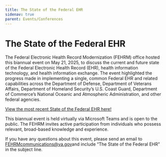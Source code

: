 ```yaml
---
title: The State of the Federal EHR
sidenav: true
parent: Events/Conferences
---
```

# The State of the Federal EHR

The Federal Electronic Health Record Modernization (FEHRM) office hosted this biannual event on May 21, 2025, to discuss the current and future state of the Federal Electronic Health Record (EHR), health information technology, and health information exchange. The event highlighted the progress made in implementing a single, common Federal EHR and related capabilities across the Department of Defense, Department of Veterans Affairs, Department of Homeland Security’s U.S. Coast Guard, Department of Commerce’s National Oceanic and Atmospheric Administration, and other federal agencies.

[View the most recent State of the Federal EHR here!](https://www.dvidshub.net/video/964679/may-2025-state-federal-ehr)

This biannual event is held virtually via Microsoft Teams and is open to the public. The FEHRM invites active participation from individuals who possess relevant, broad-based knowledge and experience.

If you have any questions about this event, please send an email to [FEHRMcommunications@va.gov](mailto:FEHRMcommunications@va.gov)and include “The State of the Federal EHR” in the subject line.
